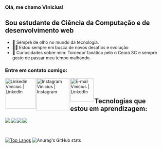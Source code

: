  
### Olá, me chamo Vinicius!

## Sou estudante de Ciência da Computação e de desenvolvimento web
- 🧐 Sempre de olho no mundo da tecnologia.
- 👨‍💻 Estou sempre em busca de novos desafios e evolução
- 🤯 Curiosidades sobre mim: Torcedor fanático pelo o Ceará SC e sempre gosto de passar meu tempo malhando.


### Entre em contato comigo:
<a href="https://www.linkedin.com/in/vinicius-nogueira-396a07205/" ><img align="left" alt="Linkedin Vinicius | LinkedIn" width="100px" src="https://img.shields.io/badge/LinkedIn-0077B5?style=for-the-badge&logo=linkedin&logoColor=white" /></a>
<a href="https://www.instagram.com/vini_nogueira777/"><img align="left" alt="Instagram Vinicius | Instagram" width="108px" src="https://img.shields.io/badge/Instagram-E4405F?style=for-the-badge&logo=instagram&logoColor=white" /></a>
<a href="viniciushals@gmail.com"><img align="left" alt="E-mail Vinicius | LinkedIn" width="77px" src="https://img.shields.io/badge/Gmail-D14836?style=for-the-badge&logo=gmail&logoColor=white" /></a>

<br/><br/>

## Tecnologias que estou em aprendizagem:
<img align="left" src="https://img.shields.io/badge/HTML5-E34F26?style=for-the-badge&logo=html5&logoColor=white"/>
<img align="left" src="https://img.shields.io/badge/CSS3-1572B6?style=for-the-badge&logo=css3&logoColor=white"/>
<img align="left" src="https://img.shields.io/badge/Bootstrap-563D7C?style=for-the-badge&logo=bootstrap&logoColor=white"/>
<img align="left" src="https://img.shields.io/badge/PHP-777BB4?style=for-the-badge&logo=php&logoColor=white"/>

<br/><br/><br/>



[![Top Langs](https://github-readme-stats.vercel.app/api/top-langs/?username=xVini777x&theme=blue-green)](https://github.com/anuraghazra/github-readme-stats)                      ![Anurag's GitHub stats](https://github-readme-stats.vercel.app/api?username=xVini777x&show_icons=true&theme=tokyonight&hide=stars)



